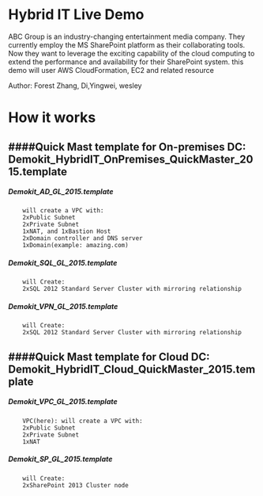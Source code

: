 Hybrid IT Live Demo
=====
ABC Group is an industry-changing entertainment media company. They currently employ the MS SharePoint platform as their collaborating tools. Now they want to leverage the exciting capability of the cloud computing to extend the performance and availability for their SharePoint system.
this demo will user AWS CloudFormation, EC2 and related resource

Author: Forest Zhang, Di,Yingwei, wesley

How it works
====

####Quick Mast template for On-premises DC: Demokit_HybridIT_OnPremises_QuickMaster_2015.template
----
##### Demokit_AD_GL_2015.template
        will create a VPC with:
        2xPublic Subnet
        2xPrivate Subnet
        1xNAT, and 1xBastion Host
        2xDomain controller and DNS server
        1xDomain(example: amazing.com)

##### Demokit_SQL_GL_2015.template
        will Create:
        2xSQL 2012 Standard Server Cluster with mirroring relationship

##### Demokit_VPN_GL_2015.template
        will Create:
        2xSQL 2012 Standard Server Cluster with mirroring relationship


####Quick Mast template for Cloud DC: Demokit_HybridIT_Cloud_QuickMaster_2015.template
----
##### Demokit_VPC_GL_2015.template
        VPC(here): will create a VPC with:
        2xPublic Subnet
        2xPrivate Subnet
        1xNAT

##### Demokit_SP_GL_2015.template
        will Create:
        2xSharePoint 2013 Cluster node
